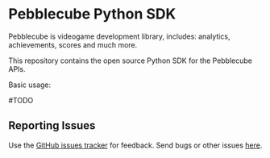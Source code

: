 Pebblecube Python SDK
====

Pebblecube is videogame development library, includes: analytics, achievements, scores and much more.

This repository contains the open source Python SDK for the Pebblecube APIs.

Basic usage:

#TODO

Reporting Issues
--------

Use the [GitHub issues tracker][issues] for feedback. Send bugs or other issues [here][issues].

[issues]: https://github.com/pebblecube/php-sdk/issues